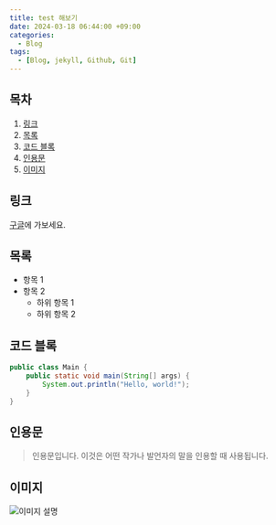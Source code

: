 ```yaml
---
title: test 해보기
date: 2024-03-18 06:44:00 +09:00
categories:
  - Blog
tags:
  - [Blog, jekyll, Github, Git]
---
```



## 목차

1. [링크](#링크)
2. [목록](#목록)
3. [코드 블록](#코드-블록)
4. [인용문](#인용문)
5. [이미지](#이미지)

## 링크

[구글](https://www.google.com)에 가보세요.

## 목록

- 항목 1
- 항목 2
  - 하위 항목 1
  - 하위 항목 2

## 코드 블록

```java
public class Main {
    public static void main(String[] args) {
        System.out.println("Hello, world!");
    }
}
```

## 인용문

> 인용문입니다. 이것은 어떤 작가나 발언자의 말을 인용할 때 사용됩니다.

## 이미지

![이미지 설명](https://thumb.mtstarnews.com/06/2023/04/2023043001192163648_1.jpg/dims/optimize)